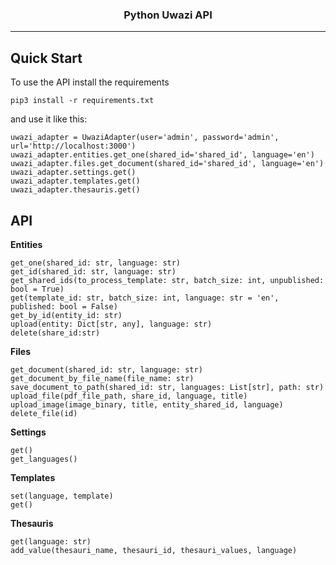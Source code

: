<h3 align="center">Python Uwazi API</h3>

---

## Quick Start

To use the API install the requirements

    pip3 install -r requirements.txt

and use it like this:

    uwazi_adapter = UwaziAdapter(user='admin', password='admin', url='http://localhost:3000')
    uwazi_adapter.entities.get_one(shared_id='shared_id', language='en')
    uwazi_adapter.files.get_document(shared_id='shared_id', language='en')
    uwazi_adapter.settings.get()
    uwazi_adapter.templates.get()
    uwazi_adapter.thesauris.get()


## API

<b>Entities</b>

    get_one(shared_id: str, language: str)
    get_id(shared_id: str, language: str)
    get_shared_ids(to_process_template: str, batch_size: int, unpublished: bool = True)
    get(template_id: str, batch_size: int, language: str = 'en', published: bool = False)
    get_by_id(entity_id: str)
    upload(entity: Dict[str, any], language: str)
    delete(share_id:str)

<b>Files</b>

    get_document(shared_id: str, language: str)
    get_document_by_file_name(file_name: str)
    save_document_to_path(shared_id: str, languages: List[str], path: str)
    upload_file(pdf_file_path, share_id, language, title)
    upload_image(image_binary, title, entity_shared_id, language)
    delete_file(id)


<b>Settings</b>

    get()
    get_languages()

<b>Templates</b>

    set(language, template)
    get()

<b>Thesauris</b>

    get(language: str)
    add_value(thesauri_name, thesauri_id, thesauri_values, language)



